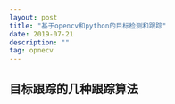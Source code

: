 ```yaml
---
layout: post
title: "基于opencv和python的目标检测和跟踪"
date: 2019-07-21
description: ""
tag: opnecv
---
```


## 目标跟踪的几种跟踪算法
